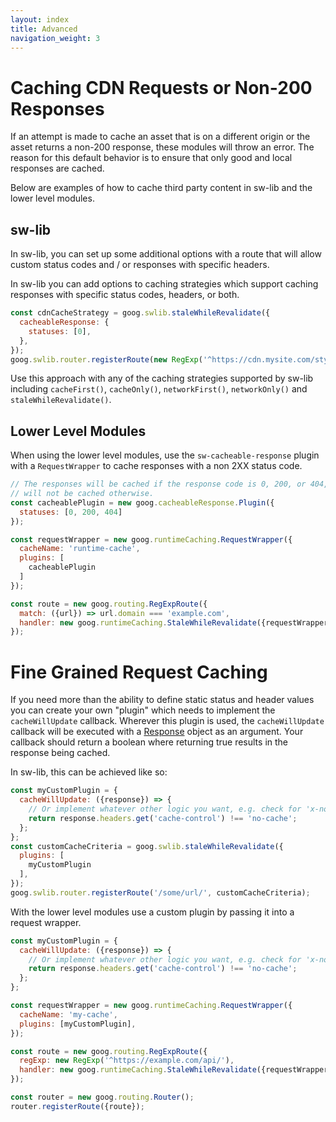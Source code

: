 ```yaml
---
layout: index
title: Advanced
navigation_weight: 3
---
```


# Caching CDN Requests or Non-200 Responses

If an attempt is made to cache an asset that is on a different origin or
the asset returns a non-200 response, these modules will throw an error. The
reason for this default behavior is to ensure that only good and local
responses are cached.

Below are examples of how to cache third party content in sw-lib and
the lower level modules.

## sw-lib

In sw-lib, you can set up some additional options with a route that will allow
custom status codes and / or responses with specific headers.

In sw-lib you can add options to caching strategies which support caching
responses with specific status codes, headers, or both.

```javascript
const cdnCacheStrategy = goog.swlib.staleWhileRevalidate({
  cacheableResponse: {
    statuses: [0],
  },
});
goog.swlib.router.registerRoute(new RegExp('^https://cdn.mysite.com/styles/'), cdnCacheStrategy);
```

Use this approach with any of the caching strategies supported by
sw-lib including `cacheFirst()`, `cacheOnly()`, `networkFirst()`,
`networkOnly()` and `staleWhileRevalidate()`.

## Lower Level Modules

When using the lower level modules, use the `sw-cacheable-response` plugin
with a `RequestWrapper` to cache responses with a non 2XX status code.

```javascript
// The responses will be cached if the response code is 0, 200, or 404, and
// will not be cached otherwise.
const cacheablePlugin = new goog.cacheableResponse.Plugin({
  statuses: [0, 200, 404]
});

const requestWrapper = new goog.runtimeCaching.RequestWrapper({
  cacheName: 'runtime-cache',
  plugins: [
    cacheablePlugin
  ]
});

const route = new goog.routing.RegExpRoute({
  match: ({url}) => url.domain === 'example.com',
  handler: new goog.runtimeCaching.StaleWhileRevalidate({requestWrapper})
});
```

# Fine Grained Request Caching

If you need more than the ability to define static status and header values
you can create your own "plugin" which needs to implement the
`cacheWillUpdate` callback. Wherever this plugin is used, the `cacheWillUpdate`
callback will be executed with a
[Response](https://developer.mozilla.org/en-US/docs/Web/API/Response) object as
an argument. Your callback should return a boolean where returning true results
in the response being cached.

In sw-lib, this can be achieved like so:

```javascript
const myCustomPlugin = {
  cacheWillUpdate: ({response}) => {
    // Or implement whatever other logic you want, e.g. check for 'x-no-sw: true'
    return response.headers.get('cache-control') !== 'no-cache';
  };
};
const customCacheCriteria = goog.swlib.staleWhileRevalidate({
  plugins: [
    myCustomPlugin
  ],
});
goog.swlib.router.registerRoute('/some/url/', customCacheCriteria);
```

With the lower level modules use a custom plugin by passing it into
a request wrapper.

```javascript
const myCustomPlugin = {
  cacheWillUpdate: ({response}) => {
    // Or implement whatever other logic you want, e.g. check for 'x-no-sw: true'
    return response.headers.get('cache-control') !== 'no-cache';
  };
};

const requestWrapper = new goog.runtimeCaching.RequestWrapper({
  cacheName: 'my-cache',
  plugins: [myCustomPlugin],
});

const route = new goog.routing.RegExpRoute({
  regExp: new RegExp('^https://example.com/api/'),
  handler: new goog.runtimeCaching.StaleWhileRevalidate({requestWrapper}),
});

const router = new goog.routing.Router();
router.registerRoute({route});
```
